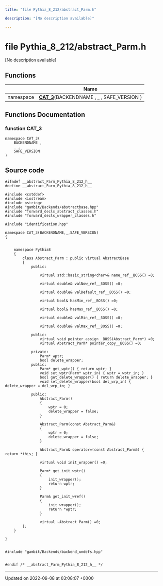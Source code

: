 ```yaml
---
title: "file Pythia_8_212/abstract_Parm.h"

description: "[No description available]"

---
```


# file Pythia_8_212/abstract_Parm.h

[No description available]

## Functions

|                | Name           |
| -------------- | -------------- |
| namespace | **[CAT_3](/documentation/code/files/abstract__parm_8h/#function-cat-3)**(BACKENDNAME , _ , SAFE_VERSION ) |


## Functions Documentation

### function CAT_3

```
namespace CAT_3(
    BACKENDNAME ,
    _ ,
    SAFE_VERSION 
)
```




## Source code

```
#ifndef __abstract_Parm_Pythia_8_212_h__
#define __abstract_Parm_Pythia_8_212_h__

#include <cstddef>
#include <iostream>
#include <string>
#include "gambit/Backends/abstractbase.hpp"
#include "forward_decls_abstract_classes.h"
#include "forward_decls_wrapper_classes.h"

#include "identification.hpp"

namespace CAT_3(BACKENDNAME,_,SAFE_VERSION)
{
    
    
    namespace Pythia8
    {
        class Abstract_Parm : public virtual AbstractBase
        {
            public:
    
                virtual std::basic_string<char>& name_ref__BOSS() =0;
    
                virtual double& valNow_ref__BOSS() =0;
    
                virtual double& valDefault_ref__BOSS() =0;
    
                virtual bool& hasMin_ref__BOSS() =0;
    
                virtual bool& hasMax_ref__BOSS() =0;
    
                virtual double& valMin_ref__BOSS() =0;
    
                virtual double& valMax_ref__BOSS() =0;
    
            public:
                virtual void pointer_assign__BOSS(Abstract_Parm*) =0;
                virtual Abstract_Parm* pointer_copy__BOSS() =0;
    
            private:
                Parm* wptr;
                bool delete_wrapper;
            public:
                Parm* get_wptr() { return wptr; }
                void set_wptr(Parm* wptr_in) { wptr = wptr_in; }
                bool get_delete_wrapper() { return delete_wrapper; }
                void set_delete_wrapper(bool del_wrp_in) { delete_wrapper = del_wrp_in; }
    
            public:
                Abstract_Parm()
                {
                    wptr = 0;
                    delete_wrapper = false;
                }
    
                Abstract_Parm(const Abstract_Parm&)
                {
                    wptr = 0;
                    delete_wrapper = false;
                }
    
                Abstract_Parm& operator=(const Abstract_Parm&) { return *this; }
    
                virtual void init_wrapper() =0;
    
                Parm* get_init_wptr()
                {
                    init_wrapper();
                    return wptr;
                }
    
                Parm& get_init_wref()
                {
                    init_wrapper();
                    return *wptr;
                }
    
                virtual ~Abstract_Parm() =0;
        };
    }
    
}


#include "gambit/Backends/backend_undefs.hpp"


#endif /* __abstract_Parm_Pythia_8_212_h__ */
```


-------------------------------

Updated on 2022-09-08 at 03:08:07 +0000
